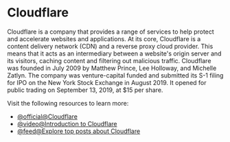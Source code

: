 # Cloudflare

Cloudflare is a company that provides a range of services to help protect and accelerate websites and applications. At its core, Cloudflare is a content delivery network (CDN) and a reverse proxy cloud provider. This means that it acts as an intermediary between a website's origin server and its visitors, caching content and filtering out malicious traffic. Cloudflare was founded in July 2009 by Matthew Prince, Lee Holloway, and Michelle Zatlyn. The company was venture-capital funded and submitted its S-1 filing for IPO on the New York Stock Exchange in August 2019. It opened for public trading on September 13, 2019, at $15 per share.

Visit the following resources to learn more:

- [@official@Cloudflare](https://cloudflare.com/)
- [@video@Introduction to Cloudflare](https://www.youtube.com/watch?v=24cml1rKGBs)
- [@feed@Explore top posts about Cloudflare](https://app.daily.dev/tags/cloudflare?ref=roadmapsh)
